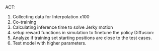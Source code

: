 ACT:
1. Collecting data for Interpolation x100
2. Co-training
3. Calculating inference time to solve Jerky motion
4. setup reward functions in simulation to finetune the policy
Diffusion:
1. Analyze if training set starting positions are close to the test cases.
2. Test model with higher parameters.
